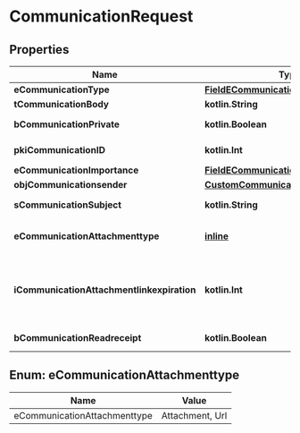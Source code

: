 
# CommunicationRequest

## Properties
| Name | Type | Description | Notes |
| ------------ | ------------- | ------------- | ------------- |
| **eCommunicationType** | [**FieldECommunicationType**](FieldECommunicationType.md) |  |  |
| **tCommunicationBody** | **kotlin.String** | The Body of the Communication |  |
| **bCommunicationPrivate** | **kotlin.Boolean** | Whether the Communication is private or not |  |
| **pkiCommunicationID** | **kotlin.Int** | The unique ID of the Communication. |  [optional] |
| **eCommunicationImportance** | [**FieldECommunicationImportance**](FieldECommunicationImportance.md) |  |  [optional] |
| **objCommunicationsender** | [**CustomCommunicationsenderRequest**](CustomCommunicationsenderRequest.md) |  |  [optional] |
| **sCommunicationSubject** | **kotlin.String** | The subject of the Communication |  [optional] |
| **eCommunicationAttachmenttype** | [**inline**](#ECommunicationAttachmenttype) | How the attachment should be included in the email.   Only used if eCommunicationType is **Email** |  [optional] |
| **iCommunicationAttachmentlinkexpiration** | **kotlin.Int** | The number of days before the attachment link expired.   Only used if eCommunicationType is **Email** and eCommunicationattachmentType is **Link** |  [optional] |
| **bCommunicationReadreceipt** | **kotlin.Boolean** | Whether we ask for a read receipt or not. |  [optional] |


<a id="ECommunicationAttachmenttype"></a>
## Enum: eCommunicationAttachmenttype
| Name | Value |
| ---- | ----- |
| eCommunicationAttachmenttype | Attachment, Url |



